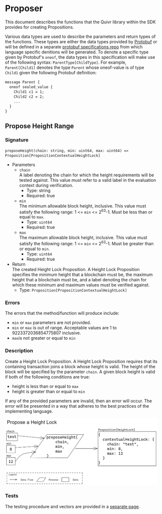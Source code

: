 # Proposer

This document describes the functions that the Quivr library within the SDK provides for creating Propositions. 

Various data types are used to describe the parameters and return types of the functions. These types are either the data types provided by [Protobuf](https://developers.google.com/protocol-buffers/docs/proto3) or will be defined in a separate [protobuf specifications repo](https://github.com/Topl/protobuf-specs/) from which language specific denitions will be generated. To denote a specific type given by Protobuf's `oneof`, the data types in this specification will make use of the following syntax: `ParentType[ChildType]`. For example, `Parent[Child1]` denotes the type `Parent` whose oneof-value is of type `Child1` given the following Protobuf definition:

```
message Parent {
  oneof sealed_value {
    Child1 c1 = 1;
    Child2 c2 = 2;
    ...
  }
}
```

## Propose Height Range

### Signature

```
proposeHeight(chain: string, min: uint64, max: uint64) => Proposition[PropositionContextualHeightLock]
```

* Parameters
  * `chain`  
  A label denoting the chain for which the height requirements will be tested against. This value must refer to a valid label in the evaluation context during verification. 
    * Type: string
    * Required: true
  * `min`  
  The minimum allowable block height, inclusive. This value must satisfy the following range: 1 <= `min` <= 2<sup>63</sup>-1. Must be less than or equal to `max`.
    * Type: `uint64`
    * Required: true
  * `max`  
  The maximum allowable block height, inclusive. This value must satisfy the following range: 1 <= `min` <= 2<sup>63</sup>-1. Must be greater than or equal to `min`.
    * Type: `uint64`
    * Required: true
* Return  
The created Height Lock Proposition. A Height Lock Proposition specifies the minimum height that a blockchain must be, the maximum height that a blockchain must be, and a label denoting the chain for which these minimum and maximum values must be verified against. 
  * Type: `Proposition[PropositionContextualHeightLock]`

### Errors

The errors that the method/function will produce include:

* `min` or `max` parameters are not provided.
* `min` or `max` is out of range. Acceptable values are 1 to 9223372036854775807 inclusive.
* `max`is not greater or equal to `min`

### Description

Create a Height Lock Proposition. A Height Lock Proposition requires that its containing transaction joins a block whose height is valid. The height of the block will be specified by the parameter `chain`. A given block height is valid if both of the following conditions are true:

* height is less than or equal to `max`
* height is greater than or equal to `min`

If any of the provided parameters are invalid, then an error will occur. The error will be presented in a way that adheres to the best practices of the implementing language.

![diagram](./assets/Proposer_proposeHeight.png)

### Tests

The testing procedure and vectors are provided in a [separate page](ProposerTests.md#propose-height-range-tests).